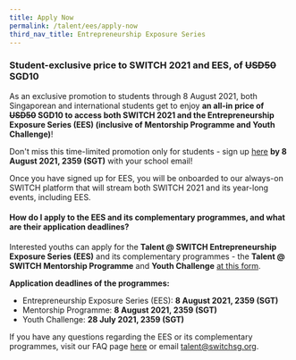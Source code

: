 ```yaml
---
title: Apply Now
permalink: /talent/ees/apply-now
third_nav_title: Entrepreneurship Exposure Series
---
```

### Student-exclusive price to SWITCH 2021 and EES, of ~~USD50~~ SGD10

As an exclusive promotion to students through 8 August 2021, both Singaporean and international students get to enjoy **an all-in price of ~~USD50~~ SGD10 to access both SWITCH 2021 and the Entrepreneurship Exposure Series (EES) (inclusive of Mentorship Programme and Youth Challenge)**!

Don't miss this time-limited promotion only for students - sign up [here](https://bit.ly/EESapply) **by 8 August 2021, 2359 (SGT)** with your school email!

Once you have signed up for EES, you will be onboarded to our always-on SWITCH platform that will stream both SWITCH 2021 and its year-long events, including EES.

#### How do I apply to the EES and its complementary programmes, and what are their application deadlines?

Interested youths can apply for the **Talent @ SWITCH Entrepreneurship Exposure Series (EES)** and its complementary programmes - the **Talent @ SWITCH Mentorship Programme** and **Youth Challenge** [at this form](https://bit.ly/EESapply).

**Application deadlines of the programmes:**
* Entrepreneurship Exposure Series (EES): **8 August 2021, 2359 (SGT)**
* Mentorship Programme: **8 August 2021, 2359 (SGT)**
* Youth Challenge: **28 July 2021, 2359 (SGT)**


If you have any questions regarding the EES or its complementary programmes, visit our FAQ page [here](https://www.switchsg.org/talent/ees/faq) or email talent@switchsg.org.